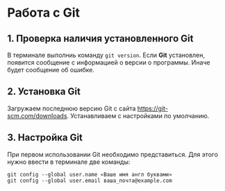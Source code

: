 # Работа с Git
## 1. Проверка наличия установленного Git
В терминале выполниь команду `git version`.
Если **Git** установлен, появится сообщение с информацией о версии о программы. Иначе будет сообщение об ошибке.

## 2. Установка Git
Загружаем последнюю версию Git с сайта https://git-scm.com/downloads.
Устанавливаем с настройками по умолчанию.

## 3. Настройка Git
При первом использовании Git необходимо представиться. Для этого нужно ввести в терминале две команды:
``` 
git config --global user.name «Ваше имя англ буквами»
git config --global user.email ваша_почта@example.com
```

